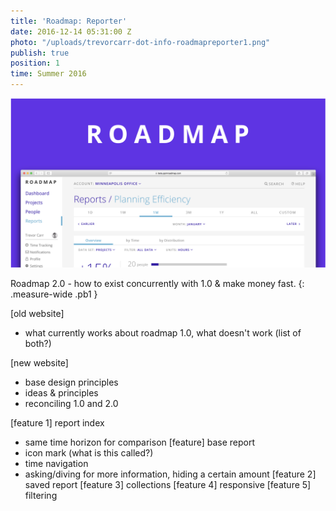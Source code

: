 ```yaml
---
title: 'Roadmap: Reporter'
date: 2016-12-14 05:31:00 Z
photo: "/uploads/trevorcarr-dot-info-roadmapreporter1.png"
publish: true
position: 1
time: Summer 2016
---
```


![a](/uploads/trevorcarr-dot-info-roadmapreporter1.png)

Roadmap 2.0 - how to exist concurrently with 1.0 & make money fast.
{: .measure-wide .pb1 }

[old website]
- what currently works about roadmap 1.0, what doesn't work (list of both?)

[new website]
- base design principles
- ideas & principles
- reconciling 1.0 and 2.0

[feature 1] report index
- same time horizon for comparison
[feature] base report
- icon mark (what is this called?)
- time navigation
- asking/diving for more information, hiding a certain amount
[feature 2] saved report
[feature 3] collections
[feature 4] responsive
[feature 5] filtering
